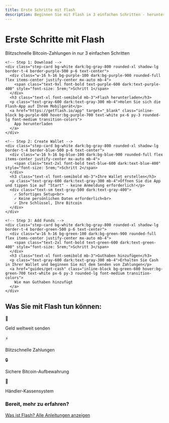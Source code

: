 ```yaml
---
title: Erste Schritte mit Flash
description: Beginnen Sie mit Flash in 3 einfachen Schritten - herunterladen, Wallet erstellen, Guthaben hinzufügen
---
```


<div class="get-started-container max-w-4xl mx-auto px-6 py-8">
  <!-- Hero section -->
  <div class="text-center mb-12">
    <h1 class="text-3xl font-bold mb-4 text-purple-600 dark:text-purple-400">Erste Schritte mit Flash</h1>
    <p class="text-lg text-gray-600 dark:text-gray-300 max-w-2xl mx-auto">Blitzschnelle Bitcoin-Zahlungen in nur 3 einfachen Schritten</p>
  </div>
  
  <!-- 3 Steps -->
  <div class="grid grid-cols-1 md:grid-cols-3 gap-8 mb-12">
    
    <!-- Step 1: Download -->
    <div class="step-card bg-white dark:bg-gray-800 rounded-xl shadow-lg border-t-4 border-purple-500 p-6 text-center">
      <div class="w-16 h-16 bg-purple-100 dark:bg-purple-900 rounded-full flex items-center justify-center mx-auto mb-4">
        <span class="text-9xl font-bold text-purple-600 dark:text-purple-400" style="font-size: 5rem;">Schritt 1</span>
      </div>
      <h3 class="text-xl font-semibold mb-3">Flash herunterladen</h3>
      <p class="text-gray-600 dark:text-gray-300 mb-4">Holen Sie sich die Flash-App auf Ihrem Mobilgerät</p>
      <a href="https://getflash.io/app" target="_blank" class="inline-block bg-purple-600 hover:bg-purple-700 text-white px-6 py-3 rounded-lg font-medium transition-colors">
        App herunterladen
      </a>
    </div>
    
    <!-- Step 2: Create Wallet -->
    <div class="step-card bg-white dark:bg-gray-800 rounded-xl shadow-lg border-t-4 border-blue-500 p-6 text-center">
      <div class="w-16 h-16 bg-blue-100 dark:bg-blue-900 rounded-full flex items-center justify-center mx-auto mb-4">
        <span class="text-2xl font-bold text-blue-600 dark:text-blue-400" style="font-size: 5rem;">Schritt 2</span>
      </div>
      <h3 class="text-xl font-semibold mb-3">Ihre Wallet erstellen</h3>
      <p class="text-gray-600 dark:text-gray-300 mb-4">Öffnen Sie die App und tippen Sie auf "Start" - keine Anmeldung erforderlich!</p>
      <div class="text-sm text-gray-500 dark:text-gray-400">
        ✓ Sofortiges Setup<br>
        ✓ Keine persönlichen Daten erforderlich<br>
        ✓ Ihre Schlüssel, Ihre Bitcoin
      </div>
    </div>
    
    <!-- Step 3: Add Funds -->
    <div class="step-card bg-white dark:bg-gray-800 rounded-xl shadow-lg border-t-4 border-green-500 p-6 text-center">
      <div class="w-16 h-16 bg-green-100 dark:bg-green-900 rounded-full flex items-center justify-center mx-auto mb-4">
        <span class="text-2xl font-bold text-green-600 dark:text-green-400" style="font-size: 5rem;">Schritt 3</span>
      </div>
      <h3 class="text-xl font-semibold mb-3">Guthaben hinzufügen</h3>
      <p class="text-gray-600 dark:text-gray-300 mb-4">Erhalten Sie Cash in Ihrer Wallet und beginnen Sie mit dem Senden von Zahlungen</p>
      <a href="guides/get-cash" class="inline-block bg-green-600 hover:bg-green-700 text-white px-6 py-3 rounded-lg font-medium transition-colors">
        Wie man Guthaben hinzufügt
      </a>
    </div>
    
  </div>
  
  <!-- Features -->
  <div class="bg-gray-50 dark:bg-gray-800 rounded-xl p-6 mb-8">
    <h2 class="text-xl font-semibold mb-4 text-center">Was Sie mit Flash tun können:</h2>
    <div class="grid grid-cols-2 md:grid-cols-4 gap-4">
      <div class="text-center">
        <div class="text-2xl mb-2">💸</div>
        <p class="text-sm">Geld weltweit senden</p>
      </div>
      <div class="text-center">
        <div class="text-2xl mb-2">⚡</div>
        <p class="text-sm">Blitzschnelle Zahlungen</p>
      </div>
      <div class="text-center">
        <div class="text-2xl mb-2">🔒</div>
        <p class="text-sm">Sichere Bitcoin-Aufbewahrung</p>
      </div>
      <div class="text-center">
        <div class="text-2xl mb-2">🏪</div>
        <p class="text-sm">Händler-Kassensystem</p>
      </div>
    </div>
  </div>
  
  <!-- Next Steps -->
  <div class="text-center">
    <h3 class="text-lg font-semibold mb-4">Bereit, mehr zu erfahren?</h3>
    <div class="space-x-4">
      <a href="what-is-flash" class="inline-block bg-purple-600 hover:bg-purple-700 text-white px-6 py-2 rounded-lg font-medium transition-colors">
        Was ist Flash?
      </a>
      <a href="user-guides" class="inline-block border-purple-600 text-purple-600 hover:bg-purple-50 dark:hover:bg-purple-900 px-6 py-2 rounded-lg font-medium transition-colors">
        Alle Anleitungen anzeigen
      </a>
    </div>
  </div>
  
</div>